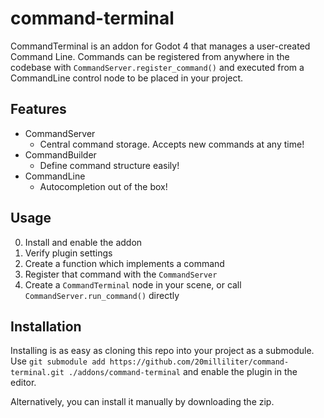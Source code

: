 # command-terminal

CommandTerminal is an addon for Godot 4 that manages a user-created Command Line. Commands can be registered from anywhere in the codebase with `CommandServer.register_command()` and executed from a CommandLine control node to be placed in your project.

## Features

- CommandServer
	- Central command storage. Accepts new commands at any time!
- CommandBuilder
	- Define command structure easily!
- CommandLine
	- Autocompletion out of the box!

## Usage
0. Install and enable the addon
1. Verify plugin settings 
2. Create a function which implements a command
3. Register that command with the `CommandServer`
4. Create a `CommandTerminal` node in your scene, or call `CommandServer.run_command()` directly

## Installation

Installing is as easy as cloning this repo into your project as a submodule.
Use `git submodule add https://github.com/20milliliter/command-terminal.git ./addons/command-terminal` and enable the plugin in the editor.

Alternatively, you can install it manually by downloading the zip.
